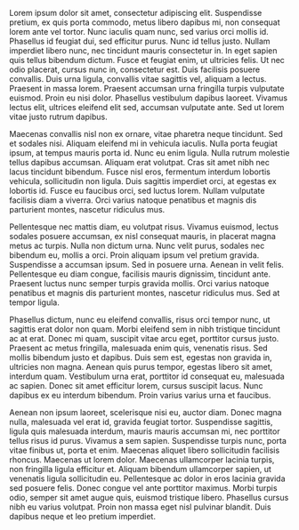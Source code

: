 Lorem ipsum dolor sit amet, consectetur adipiscing elit. Suspendisse pretium, ex quis porta commodo, metus libero dapibus mi, non consequat lorem ante vel tortor. Nunc iaculis quam nunc, sed varius orci mollis id. Phasellus id feugiat dui, sed efficitur purus. Nunc id tellus justo. Nullam imperdiet libero nunc, nec tincidunt mauris consectetur in. In eget sapien quis tellus bibendum dictum. Fusce et feugiat enim, ut ultricies felis. Ut nec odio placerat, cursus nunc in, consectetur est. Duis facilisis posuere convallis. Duis urna ligula, convallis vitae sagittis vel, aliquam a lectus. Praesent in massa lorem. Praesent accumsan urna fringilla turpis vulputate euismod. Proin eu nisi dolor. Phasellus vestibulum dapibus laoreet. Vivamus lectus elit, ultrices eleifend elit sed, accumsan vulputate ante. Sed ut lorem vitae justo rutrum dapibus.

Maecenas convallis nisl non ex ornare, vitae pharetra neque tincidunt. Sed et sodales nisi. Aliquam eleifend mi in vehicula iaculis. Nulla porta feugiat ipsum, at tempus mauris porta id. Nunc eu enim ligula. Nulla rutrum molestie tellus dapibus accumsan. Aliquam erat volutpat. Cras sit amet nibh nec lacus tincidunt bibendum. Fusce nisl eros, fermentum interdum lobortis vehicula, sollicitudin non ligula. Duis sagittis imperdiet orci, at egestas ex lobortis id. Fusce eu faucibus orci, sed luctus lorem. Nullam vulputate facilisis diam a viverra. Orci varius natoque penatibus et magnis dis parturient montes, nascetur ridiculus mus.

Pellentesque nec mattis diam, eu volutpat risus. Vivamus euismod, lectus sodales posuere accumsan, ex nisl consequat mauris, in placerat magna metus ac turpis. Nulla non dictum urna. Nunc velit purus, sodales nec bibendum eu, mollis a orci. Proin aliquam ipsum vel pretium gravida. Suspendisse a accumsan ipsum. Sed in posuere urna. Aenean in velit felis. Pellentesque eu diam congue, facilisis mauris dignissim, tincidunt ante. Praesent luctus nunc semper turpis gravida mollis. Orci varius natoque penatibus et magnis dis parturient montes, nascetur ridiculus mus. Sed at tempor ligula.

Phasellus dictum, nunc eu eleifend convallis, risus orci tempor nunc, ut sagittis erat dolor non quam. Morbi eleifend sem in nibh tristique tincidunt ac at erat. Donec mi quam, suscipit vitae arcu eget, porttitor cursus justo. Praesent ac metus fringilla, malesuada enim quis, venenatis risus. Sed mollis bibendum justo et dapibus. Duis sem est, egestas non gravida in, ultricies non magna. Aenean quis purus tempor, egestas libero sit amet, interdum quam. Vestibulum urna erat, porttitor id consequat eu, malesuada ac sapien. Donec sit amet efficitur lorem, cursus suscipit lacus. Nunc dapibus ex eu interdum bibendum. Proin varius varius urna et faucibus.

Aenean non ipsum laoreet, scelerisque nisi eu, auctor diam. Donec magna nulla, malesuada vel erat id, gravida feugiat tortor. Suspendisse sagittis, ligula quis malesuada interdum, mauris mauris accumsan mi, nec porttitor tellus risus id purus. Vivamus a sem sapien. Suspendisse turpis nunc, porta vitae finibus ut, porta et enim. Maecenas aliquet libero sollicitudin facilisis rhoncus. Maecenas ut lorem dolor. Maecenas ullamcorper lacinia turpis, non fringilla ligula efficitur et. Aliquam bibendum ullamcorper sapien, ut venenatis ligula sollicitudin eu. Pellentesque ac dolor in eros lacinia gravida sed posuere felis. Donec congue vel ante porttitor maximus. Morbi turpis odio, semper sit amet augue quis, euismod tristique libero. Phasellus cursus nibh eu varius volutpat. Proin non massa eget nisl pulvinar blandit. Duis dapibus neque et leo pretium imperdiet.

